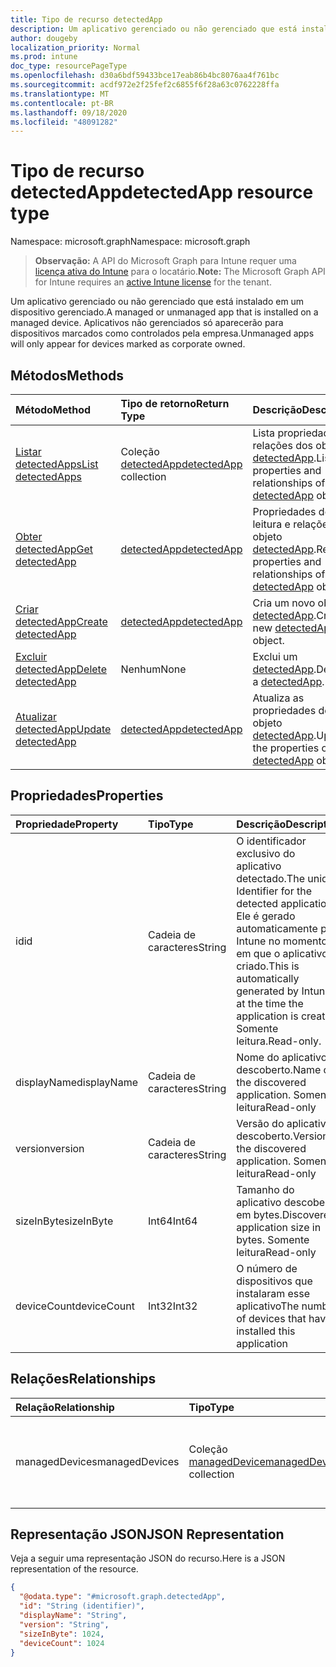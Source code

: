 ```yaml
---
title: Tipo de recurso detectedApp
description: Um aplicativo gerenciado ou não gerenciado que está instalado em um dispositivo gerenciado. Aplicativos não gerenciados só aparecerão para dispositivos marcados como controlados pela empresa.
author: dougeby
localization_priority: Normal
ms.prod: intune
doc_type: resourcePageType
ms.openlocfilehash: d30a6bdf59433bce17eab86b4bc8076aa4f761bc
ms.sourcegitcommit: acdf972e2f25fef2c6855f6f28a63c0762228ffa
ms.translationtype: MT
ms.contentlocale: pt-BR
ms.lasthandoff: 09/18/2020
ms.locfileid: "48091282"
---
```

# <a name="detectedapp-resource-type"></a><span data-ttu-id="9a8fe-104">Tipo de recurso detectedApp</span><span class="sxs-lookup"><span data-stu-id="9a8fe-104">detectedApp resource type</span></span>

<span data-ttu-id="9a8fe-105">Namespace: microsoft.graph</span><span class="sxs-lookup"><span data-stu-id="9a8fe-105">Namespace: microsoft.graph</span></span>

> <span data-ttu-id="9a8fe-106">**Observação:** A API do Microsoft Graph para Intune requer uma [licença ativa do Intune](https://go.microsoft.com/fwlink/?linkid=839381) para o locatário.</span><span class="sxs-lookup"><span data-stu-id="9a8fe-106">**Note:** The Microsoft Graph API for Intune requires an [active Intune license](https://go.microsoft.com/fwlink/?linkid=839381) for the tenant.</span></span>

<span data-ttu-id="9a8fe-107">Um aplicativo gerenciado ou não gerenciado que está instalado em um dispositivo gerenciado.</span><span class="sxs-lookup"><span data-stu-id="9a8fe-107">A managed or unmanaged app that is installed on a managed device.</span></span> <span data-ttu-id="9a8fe-108">Aplicativos não gerenciados só aparecerão para dispositivos marcados como controlados pela empresa.</span><span class="sxs-lookup"><span data-stu-id="9a8fe-108">Unmanaged apps will only appear for devices marked as corporate owned.</span></span>

## <a name="methods"></a><span data-ttu-id="9a8fe-109">Métodos</span><span class="sxs-lookup"><span data-stu-id="9a8fe-109">Methods</span></span>
|<span data-ttu-id="9a8fe-110">Método</span><span class="sxs-lookup"><span data-stu-id="9a8fe-110">Method</span></span>|<span data-ttu-id="9a8fe-111">Tipo de retorno</span><span class="sxs-lookup"><span data-stu-id="9a8fe-111">Return Type</span></span>|<span data-ttu-id="9a8fe-112">Descrição</span><span class="sxs-lookup"><span data-stu-id="9a8fe-112">Description</span></span>|
|:---|:---|:---|
|[<span data-ttu-id="9a8fe-113">Listar detectedApps</span><span class="sxs-lookup"><span data-stu-id="9a8fe-113">List detectedApps</span></span>](../api/intune-devices-detectedapp-list.md)|<span data-ttu-id="9a8fe-114">Coleção [detectedApp](../resources/intune-devices-detectedapp.md)</span><span class="sxs-lookup"><span data-stu-id="9a8fe-114">[detectedApp](../resources/intune-devices-detectedapp.md) collection</span></span>|<span data-ttu-id="9a8fe-115">Lista propriedades e relações dos objetos [detectedApp](../resources/intune-devices-detectedapp.md).</span><span class="sxs-lookup"><span data-stu-id="9a8fe-115">List properties and relationships of the [detectedApp](../resources/intune-devices-detectedapp.md) objects.</span></span>|
|[<span data-ttu-id="9a8fe-116">Obter detectedApp</span><span class="sxs-lookup"><span data-stu-id="9a8fe-116">Get detectedApp</span></span>](../api/intune-devices-detectedapp-get.md)|[<span data-ttu-id="9a8fe-117">detectedApp</span><span class="sxs-lookup"><span data-stu-id="9a8fe-117">detectedApp</span></span>](../resources/intune-devices-detectedapp.md)|<span data-ttu-id="9a8fe-118">Propriedades de leitura e relações do objeto [detectedApp](../resources/intune-devices-detectedapp.md).</span><span class="sxs-lookup"><span data-stu-id="9a8fe-118">Read properties and relationships of the [detectedApp](../resources/intune-devices-detectedapp.md) object.</span></span>|
|[<span data-ttu-id="9a8fe-119">Criar detectedApp</span><span class="sxs-lookup"><span data-stu-id="9a8fe-119">Create detectedApp</span></span>](../api/intune-devices-detectedapp-create.md)|[<span data-ttu-id="9a8fe-120">detectedApp</span><span class="sxs-lookup"><span data-stu-id="9a8fe-120">detectedApp</span></span>](../resources/intune-devices-detectedapp.md)|<span data-ttu-id="9a8fe-121">Cria um novo objeto [detectedApp](../resources/intune-devices-detectedapp.md).</span><span class="sxs-lookup"><span data-stu-id="9a8fe-121">Create a new [detectedApp](../resources/intune-devices-detectedapp.md) object.</span></span>|
|[<span data-ttu-id="9a8fe-122">Excluir detectedApp</span><span class="sxs-lookup"><span data-stu-id="9a8fe-122">Delete detectedApp</span></span>](../api/intune-devices-detectedapp-delete.md)|<span data-ttu-id="9a8fe-123">Nenhum</span><span class="sxs-lookup"><span data-stu-id="9a8fe-123">None</span></span>|<span data-ttu-id="9a8fe-124">Exclui um [detectedApp](../resources/intune-devices-detectedapp.md).</span><span class="sxs-lookup"><span data-stu-id="9a8fe-124">Deletes a [detectedApp](../resources/intune-devices-detectedapp.md).</span></span>|
|[<span data-ttu-id="9a8fe-125">Atualizar detectedApp</span><span class="sxs-lookup"><span data-stu-id="9a8fe-125">Update detectedApp</span></span>](../api/intune-devices-detectedapp-update.md)|[<span data-ttu-id="9a8fe-126">detectedApp</span><span class="sxs-lookup"><span data-stu-id="9a8fe-126">detectedApp</span></span>](../resources/intune-devices-detectedapp.md)|<span data-ttu-id="9a8fe-127">Atualiza as propriedades de um objeto [detectedApp](../resources/intune-devices-detectedapp.md).</span><span class="sxs-lookup"><span data-stu-id="9a8fe-127">Update the properties of a [detectedApp](../resources/intune-devices-detectedapp.md) object.</span></span>|

## <a name="properties"></a><span data-ttu-id="9a8fe-128">Propriedades</span><span class="sxs-lookup"><span data-stu-id="9a8fe-128">Properties</span></span>
|<span data-ttu-id="9a8fe-129">Propriedade</span><span class="sxs-lookup"><span data-stu-id="9a8fe-129">Property</span></span>|<span data-ttu-id="9a8fe-130">Tipo</span><span class="sxs-lookup"><span data-stu-id="9a8fe-130">Type</span></span>|<span data-ttu-id="9a8fe-131">Descrição</span><span class="sxs-lookup"><span data-stu-id="9a8fe-131">Description</span></span>|
|:---|:---|:---|
|<span data-ttu-id="9a8fe-132">id</span><span class="sxs-lookup"><span data-stu-id="9a8fe-132">id</span></span>|<span data-ttu-id="9a8fe-133">Cadeia de caracteres</span><span class="sxs-lookup"><span data-stu-id="9a8fe-133">String</span></span>|<span data-ttu-id="9a8fe-134">O identificador exclusivo do aplicativo detectado.</span><span class="sxs-lookup"><span data-stu-id="9a8fe-134">The unique Identifier for the detected application.</span></span> <span data-ttu-id="9a8fe-135">Ele é gerado automaticamente pelo Intune no momento em que o aplicativo é criado.</span><span class="sxs-lookup"><span data-stu-id="9a8fe-135">This is automatically generated by Intune at the time the application is created.</span></span> <span data-ttu-id="9a8fe-136">Somente leitura.</span><span class="sxs-lookup"><span data-stu-id="9a8fe-136">Read-only.</span></span>|
|<span data-ttu-id="9a8fe-137">displayName</span><span class="sxs-lookup"><span data-stu-id="9a8fe-137">displayName</span></span>|<span data-ttu-id="9a8fe-138">Cadeia de caracteres</span><span class="sxs-lookup"><span data-stu-id="9a8fe-138">String</span></span>|<span data-ttu-id="9a8fe-139">Nome do aplicativo descoberto.</span><span class="sxs-lookup"><span data-stu-id="9a8fe-139">Name of the discovered application.</span></span> <span data-ttu-id="9a8fe-140">Somente leitura</span><span class="sxs-lookup"><span data-stu-id="9a8fe-140">Read-only</span></span>|
|<span data-ttu-id="9a8fe-141">version</span><span class="sxs-lookup"><span data-stu-id="9a8fe-141">version</span></span>|<span data-ttu-id="9a8fe-142">Cadeia de caracteres</span><span class="sxs-lookup"><span data-stu-id="9a8fe-142">String</span></span>|<span data-ttu-id="9a8fe-143">Versão do aplicativo descoberto.</span><span class="sxs-lookup"><span data-stu-id="9a8fe-143">Version of the discovered application.</span></span> <span data-ttu-id="9a8fe-144">Somente leitura</span><span class="sxs-lookup"><span data-stu-id="9a8fe-144">Read-only</span></span>|
|<span data-ttu-id="9a8fe-145">sizeInByte</span><span class="sxs-lookup"><span data-stu-id="9a8fe-145">sizeInByte</span></span>|<span data-ttu-id="9a8fe-146">Int64</span><span class="sxs-lookup"><span data-stu-id="9a8fe-146">Int64</span></span>|<span data-ttu-id="9a8fe-147">Tamanho do aplicativo descoberto, em bytes.</span><span class="sxs-lookup"><span data-stu-id="9a8fe-147">Discovered application size in bytes.</span></span> <span data-ttu-id="9a8fe-148">Somente leitura</span><span class="sxs-lookup"><span data-stu-id="9a8fe-148">Read-only</span></span>|
|<span data-ttu-id="9a8fe-149">deviceCount</span><span class="sxs-lookup"><span data-stu-id="9a8fe-149">deviceCount</span></span>|<span data-ttu-id="9a8fe-150">Int32</span><span class="sxs-lookup"><span data-stu-id="9a8fe-150">Int32</span></span>|<span data-ttu-id="9a8fe-151">O número de dispositivos que instalaram esse aplicativo</span><span class="sxs-lookup"><span data-stu-id="9a8fe-151">The number of devices that have installed this application</span></span>|

## <a name="relationships"></a><span data-ttu-id="9a8fe-152">Relações</span><span class="sxs-lookup"><span data-stu-id="9a8fe-152">Relationships</span></span>
|<span data-ttu-id="9a8fe-153">Relação</span><span class="sxs-lookup"><span data-stu-id="9a8fe-153">Relationship</span></span>|<span data-ttu-id="9a8fe-154">Tipo</span><span class="sxs-lookup"><span data-stu-id="9a8fe-154">Type</span></span>|<span data-ttu-id="9a8fe-155">Descrição</span><span class="sxs-lookup"><span data-stu-id="9a8fe-155">Description</span></span>|
|:---|:---|:---|
|<span data-ttu-id="9a8fe-156">managedDevices</span><span class="sxs-lookup"><span data-stu-id="9a8fe-156">managedDevices</span></span>|<span data-ttu-id="9a8fe-157">Coleção [managedDevice](../resources/intune-devices-manageddevice.md)</span><span class="sxs-lookup"><span data-stu-id="9a8fe-157">[managedDevice](../resources/intune-devices-manageddevice.md) collection</span></span>|<span data-ttu-id="9a8fe-158">Os dispositivos que descobriram o aplicativo instalado</span><span class="sxs-lookup"><span data-stu-id="9a8fe-158">The devices that have the discovered application installed</span></span>|

## <a name="json-representation"></a><span data-ttu-id="9a8fe-159">Representação JSON</span><span class="sxs-lookup"><span data-stu-id="9a8fe-159">JSON Representation</span></span>
<span data-ttu-id="9a8fe-160">Veja a seguir uma representação JSON do recurso.</span><span class="sxs-lookup"><span data-stu-id="9a8fe-160">Here is a JSON representation of the resource.</span></span>
<!-- {
  "blockType": "resource",
  "keyProperty": "id",
  "@odata.type": "microsoft.graph.detectedApp"
}
-->
``` json
{
  "@odata.type": "#microsoft.graph.detectedApp",
  "id": "String (identifier)",
  "displayName": "String",
  "version": "String",
  "sizeInByte": 1024,
  "deviceCount": 1024
}
```









